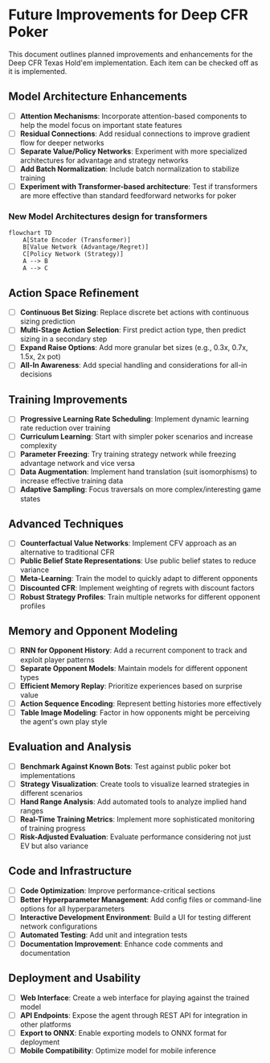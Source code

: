 # Future Improvements for Deep CFR Poker

This document outlines planned improvements and enhancements for the Deep CFR Texas Hold'em implementation. Each item can be checked off as it is implemented.

## Model Architecture Enhancements

- [ ] **Attention Mechanisms**: Incorporate attention-based components to help the model focus on important state features
- [ ] **Residual Connections**: Add residual connections to improve gradient flow for deeper networks
- [ ] **Separate Value/Policy Networks**: Experiment with more specialized architectures for advantage and strategy networks
- [ ] **Add Batch Normalization**: Include batch normalization to stabilize training
- [ ] **Experiment with Transformer-based architecture**: Test if transformers are more effective than standard feedforward networks for poker

### New Model Architectures design for transformers
```mermaid
flowchart TD
    A[State Encoder (Transformer)]
    B[Value Network (Advantage/Regret)]
    C[Policy Network (Strategy)]
    A --> B
    A --> C
```

## Action Space Refinement

- [ ] **Continuous Bet Sizing**: Replace discrete bet actions with continuous sizing prediction
- [ ] **Multi-Stage Action Selection**: First predict action type, then predict sizing in a secondary step
- [ ] **Expand Raise Options**: Add more granular bet sizes (e.g., 0.3x, 0.7x, 1.5x, 2x pot)
- [ ] **All-In Awareness**: Add special handling and considerations for all-in decisions

## Training Improvements

- [ ] **Progressive Learning Rate Scheduling**: Implement dynamic learning rate reduction over training
- [ ] **Curriculum Learning**: Start with simpler poker scenarios and increase complexity
- [ ] **Parameter Freezing**: Try training strategy network while freezing advantage network and vice versa
- [ ] **Data Augmentation**: Implement hand translation (suit isomorphisms) to increase effective training data
- [ ] **Adaptive Sampling**: Focus traversals on more complex/interesting game states

## Advanced Techniques

- [ ] **Counterfactual Value Networks**: Implement CFV approach as an alternative to traditional CFR
- [ ] **Public Belief State Representations**: Use public belief states to reduce variance
- [ ] **Meta-Learning**: Train the model to quickly adapt to different opponents
- [ ] **Discounted CFR**: Implement weighting of regrets with discount factors
- [ ] **Robust Strategy Profiles**: Train multiple networks for different opponent profiles

## Memory and Opponent Modeling

- [ ] **RNN for Opponent History**: Add a recurrent component to track and exploit player patterns
- [ ] **Separate Opponent Models**: Maintain models for different opponent types
- [ ] **Efficient Memory Replay**: Prioritize experiences based on surprise value
- [ ] **Action Sequence Encoding**: Represent betting histories more effectively
- [ ] **Table Image Modeling**: Factor in how opponents might be perceiving the agent's own play style

## Evaluation and Analysis

- [ ] **Benchmark Against Known Bots**: Test against public poker bot implementations
- [ ] **Strategy Visualization**: Create tools to visualize learned strategies in different scenarios
- [ ] **Hand Range Analysis**: Add automated tools to analyze implied hand ranges
- [ ] **Real-Time Training Metrics**: Implement more sophisticated monitoring of training progress
- [ ] **Risk-Adjusted Evaluation**: Evaluate performance considering not just EV but also variance

## Code and Infrastructure

- [ ] **Code Optimization**: Improve performance-critical sections
- [ ] **Better Hyperparameter Management**: Add config files or command-line options for all hyperparameters
- [ ] **Interactive Development Environment**: Build a UI for testing different network configurations
- [ ] **Automated Testing**: Add unit and integration tests
- [ ] **Documentation Improvement**: Enhance code comments and documentation

## Deployment and Usability

- [ ] **Web Interface**: Create a web interface for playing against the trained model
- [ ] **API Endpoints**: Expose the agent through REST API for integration in other platforms
- [ ] **Export to ONNX**: Enable exporting models to ONNX format for deployment
- [ ] **Mobile Compatibility**: Optimize model for mobile inference
